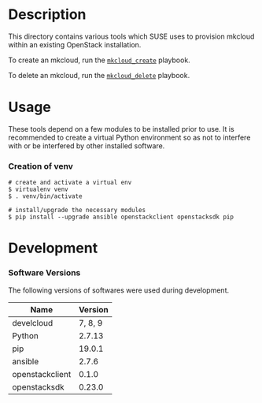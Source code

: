 # Description
This directory contains various tools which SUSE uses to provision mkcloud within
an existing OpenStack installation.


To create an mkcloud, run the [`mkcloud_create`](mkcloud_create.md) playbook.

To delete an mkcloud, run the [`mkcloud_delete`](mkcloud_delete.md) playbook.


# Usage
These tools depend on a few modules to be installed prior to use.
It is recommended to create a virtual Python environment so as not to interfere
with or be interfered by other installed software.

### Creation of venv
```
# create and activate a virtual env
$ virtualenv venv
$ . venv/bin/activate

# install/upgrade the necessary modules
$ pip install --upgrade ansible openstackclient openstacksdk pip
```

# Development

### Software Versions

The following versions of softwares were used during development.

| Name  | Version |
| ------------- | ------------- |
|develcloud  | 7, 8, 9  |
| Python  | 2.7.13  |
| pip  | 19.0.1  |
| ansible  | 2.7.6 |
| openstackclient  | 0.1.0  |
| openstacksdk  | 0.23.0  |
